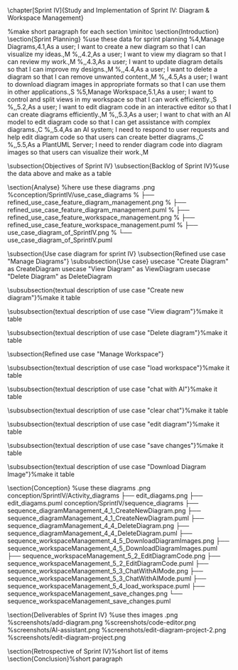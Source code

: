 \chapter[Sprint IV]{Study and Implementation of Sprint IV: Diagram \& Workspace Management}

%make short paragraph for each section
\minitoc
\section{Introduction}
\section{Sprint Planning}
%use these data for sprint planning
%4,Manage Diagrams,4.1,As a user; I want to create a new diagram so that I can visualize my ideas.,M
%,,4.2,As a user; I want to view my diagram so that I can review my work.,M
%,,4.3,As a user; I want to update diagram details so that I can improve my designs.,M
%,,4.4,As a user; I want to delete a diagram so that I can remove unwanted content.,M
%,,4.5,As a user; I want to download diagram images in appropriate formats so that I can use them in other applications.,S
%5,Manage Workspace,5.1,As a user; I want to control and split views in my workspace so that I can work efficiently.,S
%,,5.2,As a user; I want to edit diagram code in an interactive editor so that I can create diagrams efficiently.,M
%,,5.3,As a user; I want to chat with an AI model to edit diagram code so that I can get assistance with complex diagrams.,C
%,,5.4,As an AI system; I need to respond to user requests and help edit diagram code so that users can create better diagrams.,C
%,,5.5,As a PlantUML Server; I need to render diagram code into diagram images so that users can visualize their work.,M

\subsection{Objectives of Sprint IV}
\subsection{Backlog of Sprint IV}%use the data above and make as a table

\section{Analyse}
%here use these diagrams .png
%conception/SprintIV/use_case_diagrams
% ├── refined_use_case_feature_diagram_management.png
% ├── refined_use_case_feature_diagram_management.puml
% ├── refined_use_case_feature_workspace_management.png
% ├── refined_use_case_feature_workspace_management.puml
% ├── use_case_diagram_of_SprintIV.png
% └── use_case_diagram_of_SprintIV.puml

\subsection{Use case diagram for sprint IV}
\subsection{Refined use case "Manage Diagrams"}
\subsubsection{Use case}
    usecase "Create Diagram" as CreateDiagram
    usecase "View Diagram" as ViewDiagram
    usecase "Delete Diagram" as DeleteDiagram

\subsubsection{textual description of use case "Create new diagram"}%make it table 

\subsubsection{textual description of use case "View diagram"}%make it table 

\subsubsection{textual description of use case "Delete diagram"}%make it table 


\subsection{Refined use case "Manage Workspace"}


\subsubsection{textual description of use case "load workspace"}%make it table 

\subsubsection{textual description of use case "chat with AI"}%make it table 

\subsubsection{textual description of use case "clear chat"}%make it table 

\subsubsection{textual description of use case "edit diagram"}%make it table 

\subsubsection{textual description of use case "save changes"}%make it table 

\subsubsection{textual description of use case "Download Diagram Image"}%make it table 

\section{Conception}
%use these diagrams .png
conception/SprintIV/Activity_diagrams
├── edit_diagams.png
├── edit_diagams.puml
conception/SprintIV/sequence_diagrams
├── sequence_diagramManagement_4_1_CreateNewDiagram.png
├── sequence_diagramManagement_4_1_CreateNewDiagram.puml
├── sequence_diagramManagement_4_4_DeleteDiagram.png
├── sequence_diagramManagement_4_4_DeleteDiagram.puml
├── sequence_workspaceManagement_4_5_DownloadDiagramImages.png
├── sequence_workspaceManagement_4_5_DownloadDiagramImages.puml
├── sequence_workspaceManagement_5_2_EditDiagramCode.png
├── sequence_workspaceManagement_5_2_EditDiagramCode.puml
├── sequence_workspaceManagement_5_3_ChatWithAIMode.png
├── sequence_workspaceManagement_5_3_ChatWithAIMode.puml
├── sequence_workspaceManagement_5_4_load_workspace.puml
├── sequence_workspaceManagement_save_changes.png
└── sequence_workspaceManagement_save_changes.puml




\section{Deliverables of Sprint IV}
%use thes images .png
%screenshots/add-diagram.png
%screenshots/code-editor.png
%screenshots/AI-assistant.png
%screenshots/edit-diagram-project-2.png
%screenshots/edit-diagram-project.png

\section{Retrospective of Sprint IV}%short list of items
\section{Conclusion}%short paragraph
